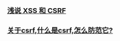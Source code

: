 ### [浅说 XSS 和 CSRF](https://juejin.im/post/5b6bf1136fb9a04fda4e4265)
### [关于csrf,什么是csrf,怎么防范它?](https://juejin.im/post/5b6b08956fb9a04fc67c2263)
